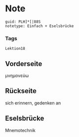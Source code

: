 # Note
```
guid: PLH]*[|88S
notetype: Einfach + Eselsbrücke
```

### Tags
```
Lektion18
```

## Vorderseite
μνημονεύω

## Rückseite
sich erinnern, gedenken an

## Eselsbrücke
Mnemotechnik
